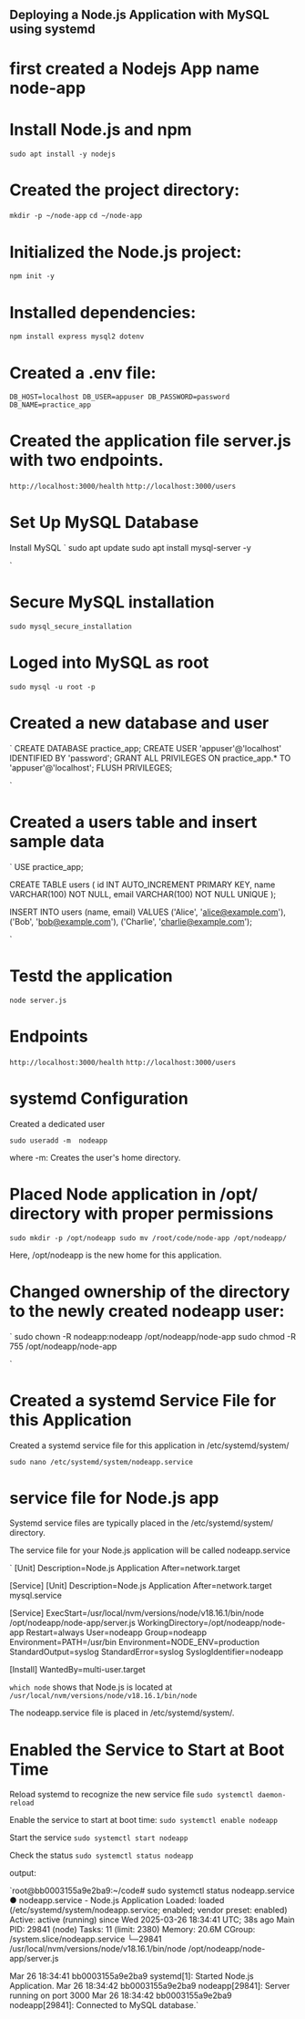 ## Deploying a Node.js Application with MySQL using systemd

# first created a Nodejs App name node-app

# Install Node.js and npm

`sudo apt install -y nodejs`

# Created the project directory:

`mkdir -p ~/node-app`
`cd ~/node-app`

# Initialized the Node.js project:

`npm init -y`

# Installed dependencies:

`npm install express mysql2 dotenv`

# Created a .env file:

`DB_HOST=localhost
DB_USER=appuser
DB_PASSWORD=password
DB_NAME=practice_app`

# Created the application file server.js with two endpoints.

`http://localhost:3000/health`
`http://localhost:3000/users`

# Set Up MySQL Database

Install MySQL
`
sudo apt update
sudo apt install mysql-server -y

`

# Secure MySQL installation

`sudo mysql_secure_installation`

# Loged into MySQL as root

`sudo mysql -u root -p`

# Created a new database and user

`
CREATE DATABASE practice_app;
CREATE USER 'appuser'@'localhost' IDENTIFIED BY 'password';
GRANT ALL PRIVILEGES ON practice_app.\* TO 'appuser'@'localhost';
FLUSH PRIVILEGES;

`

# Created a users table and insert sample data

`
USE practice_app;

CREATE TABLE users (
id INT AUTO_INCREMENT PRIMARY KEY,
name VARCHAR(100) NOT NULL,
email VARCHAR(100) NOT NULL UNIQUE
);

INSERT INTO users (name, email) VALUES
('Alice', 'alice@example.com'),
('Bob', 'bob@example.com'),
('Charlie', 'charlie@example.com');

`

# Testd the application

`node server.js`

# Endpoints

`http://localhost:3000/health`
`http://localhost:3000/users`

# systemd Configuration

Created a dedicated user

`sudo useradd -m  nodeapp`

where -m: Creates the user's home directory.

# Placed Node application in /opt/ directory with proper permissions

`sudo mkdir -p /opt/nodeapp
sudo mv /root/code/node-app /opt/nodeapp/`

Here, /opt/nodeapp is the new home for this application.

# Changed ownership of the directory to the newly created nodeapp user:

`
sudo chown -R nodeapp:nodeapp /opt/nodeapp/node-app
sudo chmod -R 755 /opt/nodeapp/node-app

`

# Created a systemd Service File for this Application

Created a systemd service file for this application in /etc/systemd/system/

`sudo nano /etc/systemd/system/nodeapp.service`

# service file for Node.js app

Systemd service files are typically placed in the /etc/systemd/system/ directory.

The service file for your Node.js application will be called nodeapp.service

`
[Unit]
Description=Node.js Application
After=network.target

[Service]
[Unit]
Description=Node.js Application
After=network.target mysql.service

[Service]
ExecStart=/usr/local/nvm/versions/node/v18.16.1/bin/node /opt/nodeapp/node-app/server.js
WorkingDirectory=/opt/nodeapp/node-app
Restart=always
User=nodeapp
Group=nodeapp
Environment=PATH=/usr/bin
Environment=NODE_ENV=production
StandardOutput=syslog
StandardError=syslog
SyslogIdentifier=nodeapp

[Install]
WantedBy=multi-user.target

`which node`
shows that Node.js is located at
`/usr/local/nvm/versions/node/v18.16.1/bin/node`

The nodeapp.service file is placed in /etc/systemd/system/.

# Enabled the Service to Start at Boot Time

Reload systemd to recognize the new service file
`sudo systemctl daemon-reload`

Enable the service to start at boot time:
`sudo systemctl enable nodeapp`

Start the service
`sudo systemctl start nodeapp`

Check the status
`sudo systemctl status nodeapp`

output:

`root@bb0003155a9e2ba9:~/code# sudo systemctl status nodeapp.service
● nodeapp.service - Node.js Application
Loaded: loaded (/etc/systemd/system/nodeapp.service; enabled; vendor preset: enabled)
Active: active (running) since Wed 2025-03-26 18:34:41 UTC; 38s ago
Main PID: 29841 (node)
Tasks: 11 (limit: 2380)
Memory: 20.6M
CGroup: /system.slice/nodeapp.service
└─29841 /usr/local/nvm/versions/node/v18.16.1/bin/node /opt/nodeapp/node-app/server.js

Mar 26 18:34:41 bb0003155a9e2ba9 systemd[1]: Started Node.js Application.
Mar 26 18:34:42 bb0003155a9e2ba9 nodeapp[29841]: Server running on port 3000
Mar 26 18:34:42 bb0003155a9e2ba9 nodeapp[29841]: Connected to MySQL database.`
